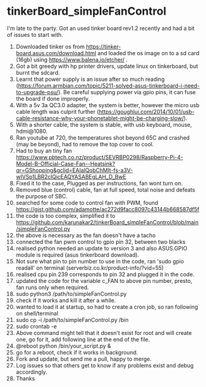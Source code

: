 # tinkerBoard_simpleFanControl

I'm late to the party.
Got an used tinker board rev1.2 recently and had a bit of issues to start with.

1. Downloaded tinker os from https://tinker-board.asus.com/download.html and loaded the os image on to a sd card (16gb) using https://www.balena.io/etcher/ .
1. Got a bit greedy with hp printer drivers, update linux on tinkerboard, but burnt the sdcard.
1. Learnt that power supply is an issue after so much reading (https://forum.armbian.com/topic/5211-solved-asus-tinkerboard-i-need-to-upgrade-psu/).  Be careful supplying power via gpio pins, it can fuse the board if done improperly.
1. With a 5v 3a QC3.0 adapter, the system is better, however the micro usb cable length was culprit further (https://goughlui.com/2014/10/01/usb-cable-resistance-why-your-phonetablet-might-be-charging-slow/).
1. With a shorter cable, the system is stable, with usb keyboard, mouse, hdmi@1080.
1. Ran youtube at 720, the temperatures shot beyond 65C and crashed (may be beyond), had to remove the top cover to cool.
1. Had to buy an tiny fan https://www.pbtech.co.nz/product/SEVRBP0298/Raspberry-Pi-4-Model-B-Official-Case-Fan--Heatsink?qr=GShopping&gclid=EAIaIQobChMIt-fs-a3V-wIVSp1LBR2clQicEAQYASABEgLAH_D_BwE
1. Fixed it to the case, Plugged as per instructions, fan wont turn on.
1. Removed blue (control) cable, fan at full speed, total noise and defeats the purpose of SBC.
1. searched for some code to control fan with PWM, found https://gist.github.com/adamotte/ac272d9facc8097c43144b668587df5f
1. the code is too complex, simplified it to https://github.com/karunakar2/tinkerBoard_simpleFanControl/blob/main/simpleFanControl.py
1. the above is necessary as the fan doesn't have a tacho
1. connected the fan pwm control to gpio pin 32, between two blacks
1. realised python needed an update to version 3 and also ASUS.GPIO module is required (asus tinkerboard download).
1. Not sure what pin to pin number to use in the code, ran 'sudo gpio readall' on terminal (serverbiz.co.kr/product-info/?vid=55)
1. realised cpu pin 239 corresponds to pin 32 and plugged it in the code.
1. updated the code for the variable c_FAN to above pin number, presto, fan runs only when required.
1. sudo python3 /path/to/simpleFanControl.py
1. check if it works and kill it after a while.
1. wanted to load it at startup, so had to create a cron job, so ran following on shell/terminal
1. sudo cp -i /path/to/simpleFanControl.py /bin
1. sudo crontab -e
1. Above command might tell that it doesn't exist for root and will create one, go for it, add following line at the end of the file.
1. @reboot python /bin/your_script.py &
1. go for a reboot, check if it works in background.
1. Fork and update, but send me a pull, happy to merge.
1. Log issues so that others get to know if any problems exist and debug accordingly.
1. Thanks

